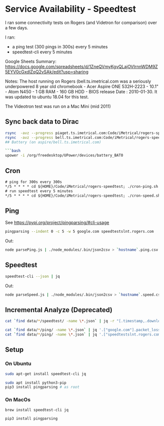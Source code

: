 # Service Availability - Speedtest

I ran some connectivity tests on Rogers (and Videtron for comparison) over a few days.

I ran:

- a ping test (300 pings in 300s) every 5 minutes
- speedtest-cli every 5 minutes

Google Sheets Summary: <https://docs.google.com/spreadsheets/d/1ZneQVmyKgvQLajOVIrnnWDM9Z5EYV0cGxdlZqQ2vSAk/edit?usp=sharing>

Notes: The host running on Rogers (bell.ts.imetrical.com was a seriously underpowered 8 year old chromebook - Acer Aspire ONE 532H-2223 - 10.1" - Atom N450 - 1 GB RAM - 160 GB HDD - BIOS release Date : 2010-01-30. It was updated to ubuntu 18.04 for this test.

The Videotron test was run on a Mac Mini (mid 2011)

## Sync back data to Dirac

```bash
rsync  -avz --progress piaget.ts.imetrical.com:Code/iMetrical/rogers-speedtest/data/ ./data/
rsync  -avz --progress bell.ts.imetrical.com:Code/iMetrical/rogers-speedtest/data/ ./data/
## Battery (on aspire/bell.ts.imetrical.com)

```bash
upower -i /org/freedesktop/UPower/devices/battery_BAT0
```

## Cron

```txt
# ping for 300s every 300s
*/5 * * * * cd ${HOME}/Code/iMetrical/rogers-speedtest; ./cron-ping.sh >> error-ping.log 2>&1
# run speedtest every 5 minutes
*/5 * * * * cd ${HOME}/Code/iMetrical/rogers-speedtest; ./cron-speed.sh >> error-speed.log 2>&1
```

## Ping

See <https://pypi.org/project/pingparsing/#cli-usage>

```bash
pingparsing --indent 0 -c 5 -w 5 google.com speedtestslnt.rogers.com
```

Out:
```bash
node parsePing.js | ./node_modules/.bin/json2csv > `hostname`.ping.csv
```


## Speedtest


```bash
speedtest-cli --json | jq

```

Out:
```bash
node parseSpeed.js | ./node_modules/.bin/json2csv > `hostname`.speed.csv
```

## Incremental Analyze (Deprecated)

```bash
cat `find data/*/speedtest/ -name \*.json` | jq -r "[.timestamp,.download,.upload,.error]| @csv"

cat `find data/*/ping/ -name \*.json` | jq '.["google.com"].packet_loss_rate'
cat `find data/*/ping/ -name \*.json` | jq '.["speedtestslnt.rogers.com"].packet_loss_rate'

```

## Setup

### On Ubuntu

```bash
sudo apt-get install speedtest-cli jq

sudo apt install python3-pip
pip3 install pingparsing # as root
```

### On MacOs

```bash
brew install speedtest-cli jq

pip3 install pingparsing
```

